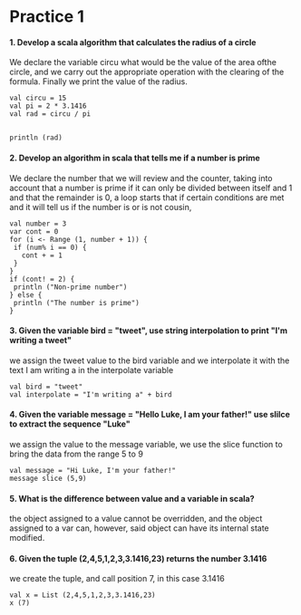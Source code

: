 # Practice 1

#### 1. Develop a scala algorithm that calculates the radius of a circle

We declare the variable circu what would be the value of the area of ​​the circle, and we carry out the appropriate operation with the clearing of the formula.
Finally we print the value of the radius.


```
val circu = 15
val pi = 2 * 3.1416
val rad = circu / pi


println (rad)
```

#### 2. Develop an algorithm in scala that tells me if a number is prime

We declare the number that we will review and the counter, taking into account that a number is prime if it can only be divided between itself and 1 and that the remainder is 0, a loop starts that if certain conditions are met and it will tell us if the number is or is not cousin,

```
val number = 3
var cont = 0
for (i <- Range (1, number + 1)) {
 if (num% i == 0) {
   cont + = 1
 }
}
if (cont! = 2) {
 println ("Non-prime number")
} else {
 println ("The number is prime")
}
```

#### 3. Given the variable bird = "tweet", use string interpolation to print "I'm writing a tweet"

we assign the tweet value to the bird variable and we interpolate it with the text I am writing a in the interpolate variable

```
val bird = "tweet"
val interpolate = "I'm writing a" + bird
```

#### 4. Given the variable message = "Hello Luke, I am your father!" use slilce to extract the sequence "Luke"

we assign the value to the message variable, we use the slice function to bring the data from the range 5 to 9

```
val message = "Hi Luke, I'm your father!"
message slice (5,9)
```

#### 5. What is the difference between value and a variable in scala?


the object assigned to a value cannot be overridden, and the object assigned to a var can, however, said object can have its internal state modified.


#### 6. Given the tuple (2,4,5,1,2,3,3.1416,23) returns the number 3.1416

we create the tuple, and call position 7, in this case 3.1416

```
val x = List (2,4,5,1,2,3,3.1416,23)
x (7)
```
